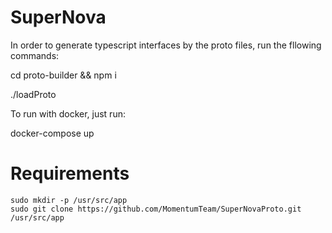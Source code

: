 # SuperNova

In order to generate typescript interfaces by the proto files, run the fllowing commands:

cd proto-builder && npm i

./loadProto

To run with docker, just run:

docker-compose up


# Requirements

```
sudo mkdir -p /usr/src/app
sudo git clone https://github.com/MomentumTeam/SuperNovaProto.git /usr/src/app
```
